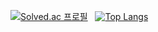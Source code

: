 [![Solved.ac 프로필](http://mazassumnida.wtf/api/v2/generate_badge?boj=jhkim8669)](https://solved.ac/jhkim8669)
&nbsp;
[![Top Langs](https://github-readme-stats.vercel.app/api/top-langs/?username=khyun-0123&layout=compact)](https://github.com/anuraghazra/github-readme-stats)
